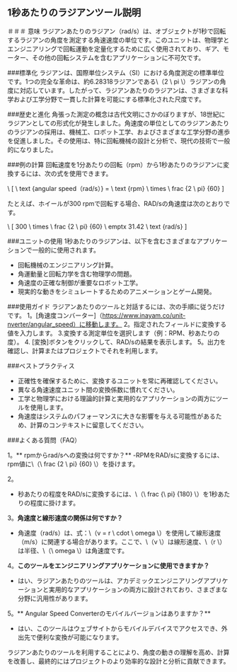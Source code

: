 ## 1秒あたりのラジアンツール説明

＃＃＃ 意味
ラジアンあたりのラジアン（rad/s）は、オブジェクトが1秒で回転するラジアンの角度を測定する角速速度の単位です。このユニットは、物理学とエンジニアリングで回転運動を定量化するために広く使用されており、ギア、モーター、その他の回転システムを含むアプリケーションに不可欠です。

###標準化
ラジアンは、国際単位システム（SI）における角度測定の標準単位です。1つの完全な革命は、約6.28318ラジアンである\（2 \ pi \）ラジアンの角度に対応しています。したがって、ラジアンあたりのラジアンは、さまざまな科学および工学分野で一貫した計算を可能にする標準化された尺度です。

###歴史と進化
角張った測定の概念は古代文明にさかのぼりますが、18世紀にラジアンとしての形式化が発生しました。角速度の単位としてのラジアンあたりのラジアンの採用は、機械工、ロボット工学、およびさまざまな工学分野の進歩を促進しました。その使用は、特に回転機械の設計と分析で、現代の技術で一般的になりました。

###例の計算
回転速度を1分あたりの回転（rpm）から1秒あたりのラジアンに変換するには、次の式を使用できます。

\ [
\ text {angular speed（rad/s）} = \ text {rpm} \ times \ frac {2 \ pi} {60}
\]

たとえば、ホイールが300 rpmで回転する場合、RAD/sの角速度は次のとおりです。

\ [
300 \ times \ frac {2 \ pi} {60} \ emptx 31.42 \ text {rad/s}
\]

###ユニットの使用
1秒あたりのラジアンは、以下を含むさまざまなアプリケーションで一般的に使用されます。
- 回転機械のエンジニアリング計算。
- 角運動量と回転力学を含む物理学の問題。
- 角速度の正確な制御が重要なロボット工学。
- 現実的な動きをシミュレートするためのアニメーションとゲーム開発。

###使用ガイド
ラジアンあたりのツールと対話するには、次の手順に従うだけです。
1。[角速度コンバーター]（https://www.inayam.co/unit-nverter/angular_speed）に移動します。
2。指定されたフィールドに変換する値を入力します。
3.変換する測定単位を選択します（例：RPM、秒あたりの度）。
4. [変換]ボタンをクリックして、RAD/sの結果を表示します。
5。出力を確認し、計算またはプロジェクトでそれを利用します。

###ベストプラクティス
- 正確性を確保するために、変換するユニットを常に再確認してください。
- 異なる角速速度ユニット間の変換係数に慣れてください。
- 工学と物理学における理論的計算と実用的なアプリケーションの両方にツールを使用します。
- 角速度はシステムのパフォーマンスに大きな影響を与える可能性があるため、計算のコンテキストに留意してください。

###よくある質問（FAQ）

1。** rpmからrad/sへの変換は何ですか？**
-RPMをRAD/sに変換するには、rpm値に\（\ frac {2 \ pi} {60} \）を掛けます。

2。
- 秒あたりの程度をRAD/sに変換するには、\（\ frac {\ pi} {180} \）を1秒あたりの程度に掛けます。

3。**角速度と線形速度の関係は何ですか？**
- 角速度（rad/s）は、式：\（v = r \ cdot \ omega \）を使用して線形速度（m/s）に関連する場合があります。ここで、\（v \）は線形速度、\（r \）は半径、\（\ omega \）は角速度です。

4。**このツールをエンジニアリングアプリケーションに使用できますか？**
- はい、ラジアンあたりのツールは、アカデミックエンジニアリングアプリケーションと実用的なアプリケーションの両方に設計されており、さまざまな分野に汎用性があります。

5。** Angular Speed Converterのモバイルバージョンはありますか？**
- はい、このツールはウェブサイトからモバイルデバイスでアクセスでき、外出先で便利な変換が可能になります。

ラジアンあたりのツールを利用することにより、角度の動きの理解を高め、計算を改善し、最終的にはプロジェクトのより効率的な設計と分析に貢献できます。